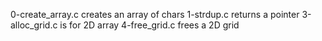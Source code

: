0-create_array.c creates an array of chars
1-strdup.c returns a pointer
3-alloc_grid.c is for 2D array
4-free_grid.c frees a 2D grid
